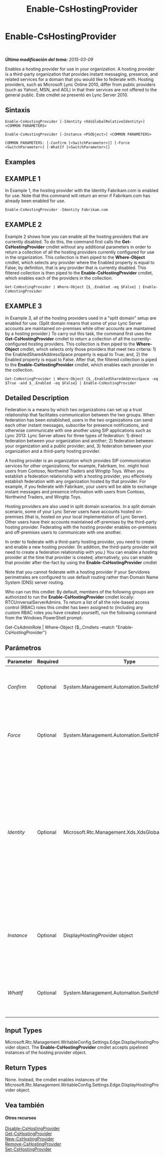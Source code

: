 ﻿---
title: Enable-CsHostingProvider
TOCTitle: Enable-CsHostingProvider
ms:assetid: 0ba76785-6c6d-4ee6-9418-5c77b2cbaedf
ms:mtpsurl: https://technet.microsoft.com/es-es/library/Gg398166(v=OCS.15)
ms:contentKeyID: 48274398
ms.date: 01/07/2017
mtps_version: v=OCS.15
ms.translationtype: HT
---

# Enable-CsHostingProvider

 

_**Última modificación del tema:** 2015-03-09_

Enables a hosting provider for use in your organization. A hosting provider is a third-party organization that provides instant messaging, presence, and related services for a domain that you would like to federate with. Hosting providers, such as Microsoft Lync Online 2010, differ from public providers (such as Yahoo\!, MSN, and AOL) in that their services are not offered to the general public. Este cmdlet se presentó en Lync Server 2010.

## Sintaxis

    Enable-CsHostingProvider [-Identity <XdsGlobalRelativeIdentity>] <COMMON PARAMETERS>

    Enable-CsHostingProvider [-Instance <PSObject>] <COMMON PARAMETERS>

    COMMON PARAMETERS: [-Confirm [<SwitchParameter>]] [-Force <SwitchParameter>] [-WhatIf [<SwitchParameter>]]

## Examples

## EXAMPLE 1

In Example 1, the hosting provider with the Identity Fabrikam.com is enabled for use. Note that this command will return an error if Fabrikam.com has already been enabled for use.

    Enable-CsHostingProvider -Identity Fabrikam.com

## EXAMPLE 2

Example 2 shows how you can enable all the hosting providers that are currently disabled. To do this, the command first calls the **Get-CsHostingProvider** cmdlet without any additional parameters in order to return a collection of all the hosting providers currently configured for use in the organization. This collection is then piped to the **Where-Object** cmdlet, which selects any provider where the Enabled property is equal to False; by definition, that is any provider that is currently disabled. This filtered collection is then piped to the **Enable-CsHostingProvider** cmdlet, which enables each of the providers in the collection.

    Get-CsHostingProvider | Where-Object {$_.Enabled -eq $False} | Enable-CsHostingProvider

## EXAMPLE 3

In Example 3, all of the hosting providers used in a "split domain" setup are enabled for use. (Split domain means that some of your Lync Server accounts are maintained on-premises while other accounts are maintained by a hosting provider.) To carry out this task, the command first uses the **Get-CsHostingProvider** cmdlet to return a collection of all the currently-configured hosting providers. This collection is then piped to the **Where-Object** cmdlet, which selects only those providers that meet two criteria: 1) the EnabledSharedAddressSpace property is equal to True; and, 2) the Enabled property is equal to False. After that, the filtered collection is piped to the **Enable-CsHostingProvider** cmdlet, which enables each provider in the collection.

    Get-CsHostingProvider | Where-Object {$_.EnabledSharedAddressSpace -eq $True -and $_.Enabled -eq $False} | Enable-CsHostingProvider

## Detailed Description

Federation is a means by which two organizations can set up a trust relationship that facilitates communication between the two groups. When federation has been established, users in the two organizations can send each other instant messages, subscribe for presence notifications, and otherwise communicate with one another using SIP applications such as Lync 2013. Lync Server allows for three types of federation: 1) direct federation between your organization and another; 2) federation between your organization and a public provider; and, 3) federation between your organization and a third-party hosting provider.

A hosting provider is an organization which provides SIP communication services for other organizations; for example, Fabrikam, Inc. might host users from Contoso, Northwind Traders and Wingtip Toys. When you establish a federation relationship with a hosting provider, you effectively establish federation with any organization hosted by that provider. For example, if you federate with Fabrikam, your users will be able to exchange instant messages and presence information with users from Contoso, Northwind Traders, and Wingtip Toys.

Hosting providers are also used in split domain scenarios. In a split domain scenario, some of your Lync Server users have accounts hosted on-premises (that is, hosted on your local implementation of Lync Server). Other users have their accounts maintained off-premises by the third-party hosting provider. Federating with the hosting provider enables on-premises and off-premises users to communicate with one another.

In order to federate with a third-party hosting provider, you need to create and enable a new hosting provider. (In addition, the third-party provider will need to create a federation relationship with you.) You can enable a hosting provider at the time that provider is created; alternatively, you can enable that provider after-the-fact by using the **Enable-CsHostingProvider** cmdlet

Note that you cannot federate with a hosting provider if your Servidores perimetrales are configured to use default routing rather than Domain Name System (DNS) server routing.

Who can run this cmdlet: By default, members of the following groups are authorized to run the **Enable-CsHostingProvider** cmdlet locally: RTCUniversalServerAdmins. To return a list of all the role-based access control (RBAC) roles this cmdlet has been assigned to (including any custom RBAC roles you have created yourself), run the following command from the Windows PowerShell prompt:

Get-CsAdminRole | Where-Object {$\_.Cmdlets –match "Enable-CsHostingProvider"}

## Parámetros


<table>
<colgroup>
<col style="width: 25%" />
<col style="width: 25%" />
<col style="width: 25%" />
<col style="width: 25%" />
</colgroup>
<thead>
<tr class="header">
<th>Parameter</th>
<th>Required</th>
<th>Type</th>
<th>Description</th>
</tr>
</thead>
<tbody>
<tr class="odd">
<td><p><em>Confirm</em></p></td>
<td><p>Optional</p></td>
<td><p>System.Management.Automation.SwitchParameter</p></td>
<td><p>Se le pedirá confirmación antes de ejecutar el comando.</p></td>
</tr>
<tr class="even">
<td><p><em>Force</em></p></td>
<td><p>Optional</p></td>
<td><p>System.Management.Automation.SwitchParameter</p></td>
<td><p>Suppresses the display of any non-fatal error message that might occur when running the command.</p></td>
</tr>
<tr class="odd">
<td><p><em>Identity</em></p></td>
<td><p>Optional</p></td>
<td><p>Microsoft.Rtc.Management.Xds.XdsGlobalRelativeIdentity</p></td>
<td><p>Unique identifier for the hosting provider to be enabled. The Identity is might be the fully qualified domain name (FQDN) of the hosting provider (for example, fabrikam.com) or perhaps the name of the company providing the services (Fabrikam, Inc.).</p></td>
</tr>
<tr class="even">
<td><p><em>Instance</em></p></td>
<td><p>Optional</p></td>
<td><p>DisplayHostingProvider object</p></td>
<td><p>Permite transmitir una referencia a un objeto en el cmdlet en lugar de establecer valores de parámetro independientes.</p></td>
</tr>
<tr class="odd">
<td><p><em>WhatIf</em></p></td>
<td><p>Optional</p></td>
<td><p>System.Management.Automation.SwitchParameter</p></td>
<td><p>Describe qué sucedería si se ejecutara el comando sin ejecutarlo realmente.</p></td>
</tr>
</tbody>
</table>


## Input Types

Microsoft.Rtc.Management.WritableConfig.Settings.Edge.DisplayHostingProvider object. The **Enable-CsHostingProvider** cmdlet accepts pipelined instances of the hosting provider object.

## Return Types

None. Instead, the cmdlet enables instances of the Microsoft.Rtc.Management.WritableConfig.Settings.Edge.DisplayHostingProvider object.

## Vea también

#### Otros recursos

[Disable-CsHostingProvider](disable-cshostingprovider.md)  
[Get-CsHostingProvider](get-cshostingprovider.md)  
[New-CsHostingProvider](new-cshostingprovider.md)  
[Remove-CsHostingProvider](remove-cshostingprovider.md)  
[Set-CsHostingProvider](set-cshostingprovider.md)

